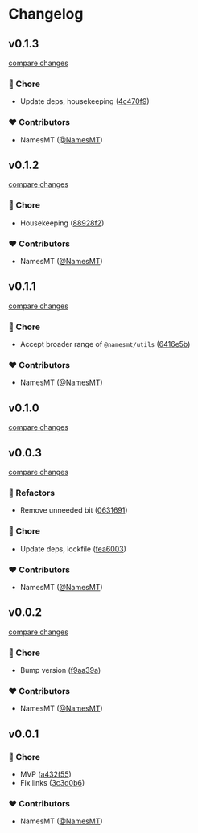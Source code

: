 # Changelog


## v0.1.3

[compare changes](https://github.com/namesmt/utils-lambda/compare/v0.1.2...v0.1.3)

### 🏡 Chore

- Update deps, housekeeping ([4c470f9](https://github.com/namesmt/utils-lambda/commit/4c470f9))

### ❤️ Contributors

- NamesMT ([@NamesMT](http://github.com/NamesMT))

## v0.1.2

[compare changes](https://github.com/namesmt/utils-lambda/compare/v0.1.1...v0.1.2)

### 🏡 Chore

- Housekeeping ([88928f2](https://github.com/namesmt/utils-lambda/commit/88928f2))

### ❤️ Contributors

- NamesMT ([@NamesMT](http://github.com/NamesMT))

## v0.1.1

[compare changes](https://github.com/namesmt/utils-lambda/compare/v0.1.0...v0.1.1)

### 🏡 Chore

- Accept broader range of `@namesmt/utils` ([6416e5b](https://github.com/namesmt/utils-lambda/commit/6416e5b))

### ❤️ Contributors

- NamesMT ([@NamesMT](http://github.com/NamesMT))

## v0.1.0

[compare changes](https://github.com/namesmt/utils-lambda/compare/v0.0.3...v0.1.0)

## v0.0.3

[compare changes](https://github.com/namesmt/utils-lambda/compare/v0.0.2...v0.0.3)

### 💅 Refactors

- Remove unneeded bit ([0631691](https://github.com/namesmt/utils-lambda/commit/0631691))

### 🏡 Chore

- Update deps, lockfile ([fea6003](https://github.com/namesmt/utils-lambda/commit/fea6003))

### ❤️ Contributors

- NamesMT ([@NamesMT](http://github.com/NamesMT))

## v0.0.2

[compare changes](https://github.com/namesmt/utils-lambda/compare/v0.0.1...v0.0.2)

### 🏡 Chore

- Bump version ([f9aa39a](https://github.com/namesmt/utils-lambda/commit/f9aa39a))

### ❤️ Contributors

- NamesMT ([@NamesMT](http://github.com/NamesMT))

## v0.0.1


### 🏡 Chore

- MVP ([a432f55](https://github.com/namesmt/utils-lambda/commit/a432f55))
- Fix links ([3c3d0b6](https://github.com/namesmt/utils-lambda/commit/3c3d0b6))

### ❤️ Contributors

- NamesMT ([@NamesMT](http://github.com/NamesMT))


